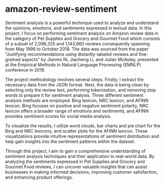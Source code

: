 # amazon-review-sentiment

Sentiment analysis is a powerful technique used to analyze and understand the opinions, emotions, and sentiments expressed in textual data. In this project, I focus on performing sentiment analysis on Amazon review data in the category of Pet Supplies and Grocery and Gourmet Food which consists of a subset of 2,098,325 and 1,143,860 reviews consequently spanning from May 1996 to October 2018. The data was sourced from the paper "Justifying recommendations using distantly-labeled reviews and fine-grained aspects" by Jianmo Ni, Jiacheng Li, and Julian McAuley, presented at the Empirical Methods in Natural Language Processing (EMNLP) conference in 2019.

The project methodology involves several steps. Firstly, I extract the necessary data from the JSON format. Next, the data is being clean by selecting only the review text, performing tokenization, and removing stop words to prepare it for sentiment analysis. Three different sentiment analysis methods are employed: Bing lexicon, NRC lexicon, and AFINN lexicon. Bing focuses on positive and negative sentiment polarity, NRC lexicon offers a broader range of emotions and sentiments, and AFINN provides sentiment scores for social media analysis.

To visualize the results, I utilize word clouds, bar charts and pie chart for the Bing and NRC lexicons, and scatter plots for the AFINN lexicon. These visualizations provide intuitive representations of sentiment distribution and help gain insights into the sentiment patterns within the dataset.

Through this project, I aim to gain a comprehensive understanding of sentiment analysis techniques and their application to real-world data. By analyzing the sentiments expressed in Pet Supplies and Grocery and Gourmet Food reviews, I can uncover valuable insights that can assist businesses in making informed decisions, improving customer satisfaction, and enhancing product offerings.
